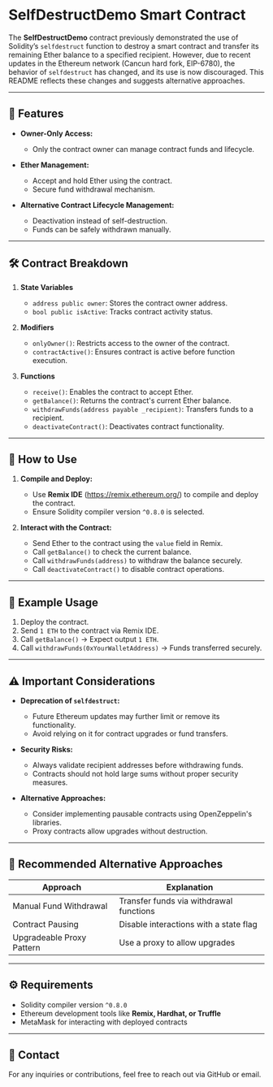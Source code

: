 # SelfDestructDemo Smart Contract

The **SelfDestructDemo** contract previously demonstrated the use of Solidity’s `selfdestruct` function to destroy a smart contract and transfer its remaining Ether balance to a specified recipient. However, due to recent updates in the Ethereum network (Cancun hard fork, EIP-6780), the behavior of `selfdestruct` has changed, and its use is now discouraged. This README reflects these changes and suggests alternative approaches.

---

## 📝 Features

- **Owner-Only Access:**  
  - Only the contract owner can manage contract funds and lifecycle.
  
- **Ether Management:**  
  - Accept and hold Ether using the contract.  
  - Secure fund withdrawal mechanism.

- **Alternative Contract Lifecycle Management:**  
  - Deactivation instead of self-destruction.
  - Funds can be safely withdrawn manually.

---

## 🛠️ Contract Breakdown

1. **State Variables**
   - `address public owner`: Stores the contract owner address.
   - `bool public isActive`: Tracks contract activity status.

2. **Modifiers**
   - `onlyOwner()`: Restricts access to the owner of the contract.
   - `contractActive()`: Ensures contract is active before function execution.

3. **Functions**
   - `receive()`: Enables the contract to accept Ether.
   - `getBalance()`: Returns the contract's current Ether balance.
   - `withdrawFunds(address payable _recipient)`: Transfers funds to a recipient.
   - `deactivateContract()`: Deactivates contract functionality.

---

## 🚀 How to Use

1. **Compile and Deploy:**  
   - Use **Remix IDE** (https://remix.ethereum.org/) to compile and deploy the contract.  
   - Ensure Solidity compiler version `^0.8.0` is selected.

2. **Interact with the Contract:**  
   - Send Ether to the contract using the `value` field in Remix.  
   - Call `getBalance()` to check the current balance.  
   - Call `withdrawFunds(address)` to withdraw the balance securely.  
   - Call `deactivateContract()` to disable contract operations.

---

## 📌 Example Usage

1. Deploy the contract.  
2. Send `1 ETH` to the contract via Remix IDE.  
3. Call `getBalance()` → Expect output `1 ETH`.  
4. Call `withdrawFunds(0xYourWalletAddress)` → Funds transferred securely.

---

## ⚠️ Important Considerations

- **Deprecation of `selfdestruct`:**  
  - Future Ethereum updates may further limit or remove its functionality.  
  - Avoid relying on it for contract upgrades or fund transfers.

- **Security Risks:**  
  - Always validate recipient addresses before withdrawing funds.  
  - Contracts should not hold large sums without proper security measures.

- **Alternative Approaches:**  
  - Consider implementing pausable contracts using OpenZeppelin's libraries.  
  - Proxy contracts allow upgrades without destruction.

---

## 💪 Recommended Alternative Approaches

| Approach                   | Explanation                              |
|----------------------------|------------------------------------------|
| Manual Fund Withdrawal      | Transfer funds via withdrawal functions  |
| Contract Pausing            | Disable interactions with a state flag   |
| Upgradeable Proxy Pattern   | Use a proxy to allow upgrades             |

---

## ⚙️ Requirements

- Solidity compiler version `^0.8.0`  
- Ethereum development tools like **Remix, Hardhat, or Truffle**  
- MetaMask for interacting with deployed contracts  

---

## 💎 Contact

For any inquiries or contributions, feel free to reach out via GitHub or email.

